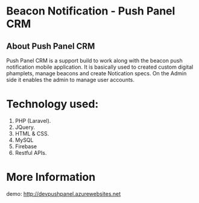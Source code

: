 # Beacon Notification - Push Panel CRM #

## About Push Panel CRM

Push Panel CRM is a support build to work along with the beacon push notification mobile application. It is basically used to created custom digital phamplets, manage beacons and create Notication specs.
On the Admin side it enables the admin to manage user accounts.

# Technology used:
   
   1. PHP (Laravel).
   2. JQuery.
   3. HTML & CSS.
   4. MySQL
   5. Firebase
   6. Restful APIs.
   
# More Information

demo: http://devpushpanel.azurewebsites.net
